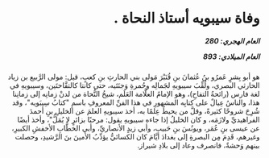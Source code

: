 <h1 dir="rtl">وفاة سيبويه أستاذ النحاة .</h1>

<h5 dir="rtl">العام الهجري:  280

العام الميلادي: 893

</h5>

<p dir="rtl">هو أبو بِشرٍ عَمرُو بنُ عُثمانَ بنِ قُنَبْرَ مَولى بني الحارثِ بنِ كعبٍ، قيل: مولى الرَّبيع بن زياد الحارثي البصري، ولُقِّبَ سيبويهِ لجَمالِه وحُمرةِ وَجنَتَيه، حتى كانتا كالتفَّاحتَين، وسيبويهِ في لغة فارس (رائحةُ التفاحِ)، وهو الإمامُ العلَّامة العَلَم، شيخُ النُّحاة من لدنْ زمانِه إلى زمانِنا هذا، والناسُ عِيالٌ على كتابِه المشهورِ في هذا الفنِّ المعروفِ باسمِ "كتابُ سِيبَويه"، وقد شُرِحَ شروحًا كثيرةً، وقلَّ من يحيطُ عِلمًا به، أخذ سيبويهِ العلمَ عن الخليلِ بنِ أحمدَ الفراهيديِّ ولازَمَه، و كان الخليلُ إذا جاءه سيبويهِ يقول: مرحبًا بزائرٍ لا يُمَلُّ"، وأخذ أيضًا عن عيسى بنِ عُمَر، ويونُسَ بنِ حَبيب، وأبي زيدٍ الأنصاريِّ، وأبي الخطَّابِ الأخفشِ الكبيرِ، وغيرهم، قَدِمَ مِن البصرةِ إلى بغدادَ أيَّامَ كان الكسائيُّ يؤدِّبُ الأمينَ بنَ الرَّشيدِ، وحصلت بينهم وَحشةٌ، فانصرف وعاد إلى بلادِ شيراز.</p></br>
